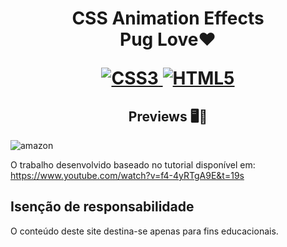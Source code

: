 <h1 align="center">
    <strong>CSS Animation Effects</strong>
    <br> Pug Love❤️ <br/>
   
[![CSS3](https://img.shields.io/badge/-css3-%231572B6.svg?style=for-the-badge&labelColor=black&logo=css3&logoColor=white) ![HTML5](https://img.shields.io/badge/-html5-%23E34F26.svg?style=for-the-badge&labelColor=black&logo=html5&logoColor=white)](#) 
    
    
<h2 align="center">Previews 🖥️📱</h2>
    
   ![amazon](https://user-images.githubusercontent.com/61275275/149862408-4eb93354-9016-47db-bed8-beec448f68fb.gif)

 
    
O trabalho desenvolvido baseado no tutorial disponível em:  <br/>
https://www.youtube.com/watch?v=f4-4yRTgA9E&t=19s


 

## Isenção de responsabilidade

O conteúdo deste site destina-se apenas para fins educacionais.










